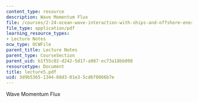 ```yaml
---
content_type: resource
description: Wave Momentum Flux
file: /courses/2-24-ocean-wave-interaction-with-ships-and-offshore-energy-systems-13-022-spring-2002/3d9b5365134468d301e35cd6f8066b7e_lecture5.pdf
file_type: application/pdf
learning_resource_types:
- Lecture Notes
ocw_type: OCWFile
parent_title: Lecture Notes
parent_type: CourseSection
parent_uid: b1f55c02-d242-5d17-a987-ec73a18bb098
resourcetype: Document
title: lecture5.pdf
uid: 3d9b5365-1344-68d3-01e3-5cd6f8066b7e
---
```

Wave Momentum Flux

